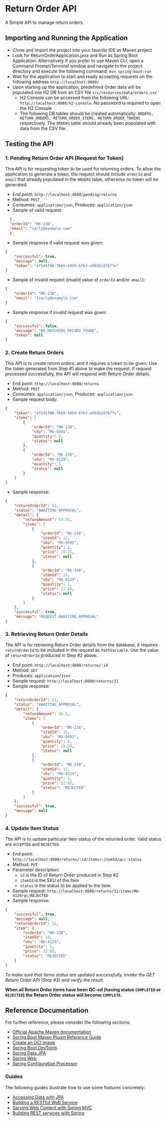 # Return Order API
A Simple API to manage return orders.

## Importing and Running the Application
- Clone and import the project into your favorite IDE as Maven project
- Look for ReturnOrderApplication.java and Run as Spring Boot Application. Alternatively if you prefer to use Maven CLI, open a Command Prompt/Terminal window and navigate to the project directory and execute the following command:
    `mvn spring-boot:run`
- Wait for the application to start and ready accepting requests on the following address `http://localhost:8080/`
- Upon starting up the application, predefined Order data will be populated into H2 DB from an CSV file `src/resources/data/orders.csv` 
  - H2 Console can be accessed from the following URL: `http://localhost:8080/h2-console`. No password is required to open the H2 Console
  - The following DB tables should be created automatically: `ORDERS, RETURN_ORDERS, RETURN_ORDER_ITEMS, RETURN_ORDER_TOKENS` respectively. The `ORDERS` table should already been populated with data from the CSV file.
  
## Testing the API
### 1. Pending Return Order API (Request for Token)
This API is for requesting token to be used for returning orders. To allow the application to generate a token, the request should include `orderId` and `email` that already populated in the `ORDERS` table, otherwise no token will be generated.

- End point: `http://localhost:8080/pending/returns`
- Method: `POST`
- Consumes: `application/json`, Produces: `application/json`
- Sample of valid request:
```json
  {
  "orderId": "RK-238",
  "email": "carly@example.com"
  }
```
- Sample response if valid request was given:
```json
{
    "successful": true,
    "message": null,
    "token": "4f545f06-78b9-4059-bfb3-a903b2d767fe"
}
```
- Sample of invalid request (invalid value of `orderId` and/or `email`):
```json
{
    "orderId": "RK-238",
    "email": "1carly@example.com"
}
```

- Sample response if invalid request was given:
```json
{
    "successful": false,
    "message": "NO_MATCHING_RECORD_FOUND",
    "token": null
}
```

### 2. Create Return Orders
This API is to create return orders, and it requires a token to be given. Use the token generated from Step #1 above to make the request.
If request processed successfully, the API will respond with Return Order details.

- End point: `http://localhost:8080/returns`
- Method: `POST`
- Consumes: `application/json`, Produces: `application/json`
- Sample request body:
```json
{
    "token": "4f545f06-78b9-4059-bfb3-a903b2d767fe",
    "items": [
        {
            "orderId": "RK-238",
            "sku": "MU-5091",
            "quantity": 2,
            "status": null
        },
        {
            "orderId": "RK-238",
            "sku": "MU-4129",
            "quantity": 1,
            "status": null
        }
    ]
}
```
- Sample response:
```json
{
    "returnOrderId": 11,
    "status": "AWAITING_APPROVAL",
    "detail": {
        "refundAmount": 53.35,
        "items": [
            {
                "orderId": "RK-238",
                "itemId": 12,
                "sku": "MU-5091",
                "quantity": 2,
                "price": 15.25,
                "status": null
            },
            {
                "orderId": "RK-238",
                "itemId": 13,
                "sku": "MU-4129",
                "quantity": 1,
                "price": 22.85,
                "status": null
            }
        ]
    },
    "successful": true,
    "message": "REQUEST_AWAITING_APPROVAL"
}
```

### 3. Retrieving Return Order Details
The API is for retrieving Return Order details from the database, it requires `returnOrderId` to be included in the request as `PathVariable`. 
Use the value of `returnOrderId` produced in Step #2 above.

- End point: `http://localhost:8080/returns/:id`
- Method: `GET`
- Produces: `application/json`
- Sample request: `http://localhost:8080/returns/11`
- Sample response:
```json
{
    "returnOrderId": 11,
    "status": "AWAITING_APPROVAL",
    "detail": {
        "refundAmount": 30.5,
        "items": [
            {
                "orderId": "RK-238",
                "itemId": 12,
                "sku": "MU-5091",
                "quantity": 2,
                "price": 15.25,
                "status": null
            },
            {
                "orderId": "RK-238",
                "itemId": 13,
                "sku": "MU-4129",
                "quantity": 1,
                "price": 22.85,
                "status": "REJECTED"
            }
        ]
    },
    "successful": true,
    "message": null
}
```

### 4. Update Item Status
The API is to update particular item status of the returned order.
Valid status are `ACCEPTED` and `REJECTED`.
- End point: `http://localhost:8080/returns/:id/items/:itemId/qc/:status` 
- Method: `PUT`
- Parameter description:
    - `id` is the ID of Return Order produced in Step #2
    - `itemId` is the SKU of the item
    - `status` is the status to be applied to the item.
- Sample request: `http://localhost:8080/returns/11/items/MU-4129/qc/REJECTED`
- Sample response: 
```json
{
    "successful": true,
    "message": null,
    "returnOrderId": 11,
    "item": {
        "orderId": "RK-238",
        "itemId": 13,
        "sku": "MU-4129",
        "quantity": 1,
        "price": 22.85,
        "status": "REJECTED"
    }
}
```
_To make sure that items status are updated successfully, invoke the GET Return Order API (Step #3) and verify the result._

**When all Return Order items have been QC-ed (having status `COMPLETED` or `REJECTED`) the Return Order status will become `COMPLETE`.** 


## Reference Documentation

For further reference, please consider the following sections:

* [Official Apache Maven documentation](https://maven.apache.org/guides/index.html)
* [Spring Boot Maven Plugin Reference Guide](https://docs.spring.io/spring-boot/docs/2.7.3/maven-plugin/reference/html/)
* [Create an OCI image](https://docs.spring.io/spring-boot/docs/2.7.3/maven-plugin/reference/html/#build-image)
* [Spring Boot DevTools](https://docs.spring.io/spring-boot/docs/2.7.3/reference/htmlsingle/#using.devtools)
* [Spring Data JPA](https://docs.spring.io/spring-boot/docs/2.7.3/reference/htmlsingle/#data.sql.jpa-and-spring-data)
* [Spring Web](https://docs.spring.io/spring-boot/docs/2.7.3/reference/htmlsingle/#web)
* [Spring Configuration Processor](https://docs.spring.io/spring-boot/docs/2.7.3/reference/htmlsingle/#appendix.configuration-metadata.annotation-processor)

### Guides

The following guides illustrate how to use some features concretely:

* [Accessing Data with JPA](https://spring.io/guides/gs/accessing-data-jpa/)
* [Building a RESTful Web Service](https://spring.io/guides/gs/rest-service/)
* [Serving Web Content with Spring MVC](https://spring.io/guides/gs/serving-web-content/)
* [Building REST services with Spring](https://spring.io/guides/tutorials/rest/)


